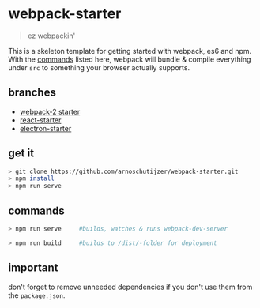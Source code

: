 # webpack-starter
> ez webpackin'

This is a skeleton template for getting started with webpack, es6 and npm.  
With the [commands](#commands) listed here, webpack will bundle & compile everything under `src` to something your browser actually supports.  

## branches
- [webpack-2 starter](https://github.com/arnoschutijzer/webpack-es6-starter/tree/webpack-2)
- [react-starter](https://github.com/arnoschutijzer/webpack-es6-starter/tree/react)
- [electron-starter](https://github.com/arnoschutijzer/webpack-es6-starter/tree/electron)

## get it
```bash
> git clone https://github.com/arnoschutijzer/webpack-starter.git
> npm install
> npm run serve
```
## <a id="commands"></a>commands
```bash
> npm run serve     #builds, watches & runs webpack-dev-server
```
```bash
> npm run build     #builds to /dist/-folder for deployment
```

## important
don't forget to remove unneeded dependencies if you don't use them from the `package.json`.
